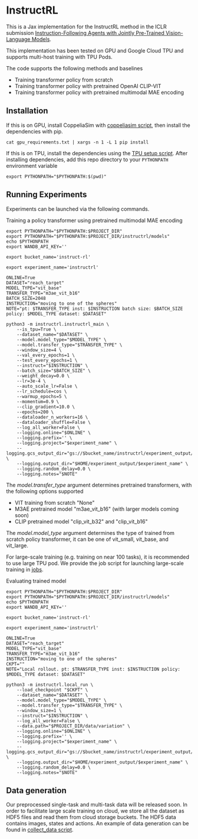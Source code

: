 # InstructRL

This is a Jax implementation for the InstructRL method in the ICLR submission [Instruction-Following Agents with Jointly Pre-Trained Vision-Language Models](https://openreview.net/forum?id=U0jfsqmoV-4).

This implementation has been tested on GPU and Google Cloud TPU and supports multi-host training with TPU Pods.

The code supports the following methods and baselines
- Training transformer policy from scratch
- Training transformer policy with pretrained OpenAI CLIP-VIT
- Training transformer policy with pretrained multimodal MAE encoding

## Installation
If this is on GPU, install CoppeliaSim with [coppeliasim script](./scripts/coppeliasim.sh), then install the dependencies with pip.
```
cat gpu_requirements.txt | xargs -n 1 -L 1 pip install
```

If this is on TPU, install the dependencies using the [TPU setup script](./scripts/tpu_vm_setup.sh).
After installing dependencies, add this repo directory to your `PYTHONPATH` environment variable
```
export PYTHONPATH="$PYTHONPATH:$(pwd)"
```

## Running Experiments
Experiments can be launched via the following commands.

Training a policy transformer using pretrained multimodal MAE encoding
```
export PYTHONPATH="$PYTHONPATH:$PROJECT_DIR"
export PYTHONPATH="$PYTHONPATH:$PROJECT_DIR/instructrl/models"
echo $PYTHONPATH
export WANDB_API_KEY=''

export bucket_name='instruct-rl'

export experiment_name='instructrl'

ONLINE=True
DATASET="reach_target"
MODEL_TYPE="vit_base"
TRANSFER_TYPE="m3ae_vit_b16"
BATCH_SIZE=2048
INSTRUCTION="moving to one of the spheres"
NOTE="pt: $TRANSFER_TYPE inst: $INSTRUCTION batch size: $BATCH_SIZE policy: $MODEL_TYPE dataset: $DATASET"

python3 -m instructrl.instructrl_main \
    --is_tpu=True \
    --dataset_name="$DATASET" \
    --model.model_type="$MODEL_TYPE" \
    --model.transfer_type="$TRANSFER_TYPE" \
    --window_size=4 \
    --val_every_epochs=1 \
    --test_every_epochs=1 \
    --instruct="$INSTRUCTION" \
    --batch_size="$BATCH_SIZE" \
    --weight_decay=0.0 \
    --lr=3e-4 \
    --auto_scale_lr=False \
    --lr_schedule=cos \
    --warmup_epochs=5 \
    --momentum=0.9 \
    --clip_gradient=10.0 \
    --epochs=200 \
    --dataloader_n_workers=16 \
    --dataloader_shuffle=False \
    --log_all_worker=False \
    --logging.online="$ONLINE" \
    --logging.prefix='' \
    --logging.project="$experiment_name" \
    --logging.gcs_output_dir="gs://$bucket_name/instructrl/experiment_output/$experiment_name" \
    --logging.output_dir="$HOME/experiment_output/$experiment_name" \
    --logging.random_delay=0.0 \
    --logging.notes="$NOTE"
```

The *model.transfer_type* argument determines pretrained transformers, with the following options supported
- VIT training from scratch "None"
- M3AE pretrained model "m3ae_vit_b16" (with larger models coming soon)
- CLIP pretrained model "clip_vit_b32" and "clip_vit_b16"

The *model.model_type* argument determines the type of trained from scratch policy transformer, it can be one of vit_small, vit_base, and vit_large.

For large-scale training (e.g. training on near 100 tasks), it is recommended to use large TPU pod.
We provide the job script for launching large-scale training in [jobs](./jobs/tpu_control.sh).

Evaluating trained model
```
export PYTHONPATH="$PYTHONPATH:$PROJECT_DIR"
export PYTHONPATH="$PYTHONPATH:$PROJECT_DIR/instructrl/models"
echo $PYTHONPATH
export WANDB_API_KEY=''

export bucket_name='instruct-rl'

export experiment_name='instructrl'

ONLINE=True
DATASET="reach_target"
MODEL_TYPE="vit_base"
TRANSFER_TYPE="m3ae_vit_b16"
INSTRUCTION="moving to one of the spheres"
CKPT=""
NOTE="Local rollout. pt: $TRANSFER_TYPE inst: $INSTRUCTION policy: $MODEL_TYPE dataset: $DATASET"

python3 -m instructrl.local_run \
    --load_checkpoint "$CKPT" \
    --dataset_name="$DATASET" \
    --model.model_type="$MODEL_TYPE" \
    --model.transfer_type="$TRANSFER_TYPE" \
    --window_size=1 \
    --instruct="$INSTRUCTION" \
    --log_all_worker=False \
    --data.path="$PROJECT_DIR/data/variation" \
    --logging.online="$ONLINE" \
    --logging.prefix='' \
    --logging.project="$experiment_name" \
    --logging.gcs_output_dir="gs://$bucket_name/instructrl/experiment_output/$experiment_name" \
    --logging.output_dir="$HOME/experiment_output/$experiment_name" \
    --logging.random_delay=0.0 \
    --logging.notes="$NOTE"
```

## Data generation
Our preprocessed single-task and multi-task data will be released soon.
In order to facilitate large scale training on cloud, we store all the dataset
as HDF5 files and read them from cloud storage buckets.
The HDF5 data contains images, states and actions.
An example of data generation can be found in [collect_data script](./data/collect_data.py).

